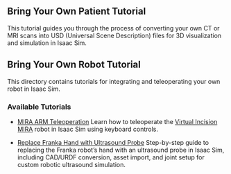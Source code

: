 ## Bring Your Own Patient Tutorial

This tutorial guides you through the process of converting your own CT or MRI scans into USD (Universal Scene Description) files for 3D visualization and simulation in Isaac Sim.

## Bring Your Own Robot Tutorial

This directory contains tutorials for integrating and teleoperating your own robot in Isaac Sim.

### Available Tutorials

- [MIRA ARM Teleoperation](./bring_your_own_robot/MIRA_ARM/README.md)
  Learn how to teleoperate the [Virtual Incision MIRA](https://virtualincision.com/mira/) robot in Isaac Sim using keyboard controls.

- [Replace Franka Hand with Ultrasound Probe](./bring_your_own_robot/replace_franka_hand_with_ultrasound_probe.md)
  Step-by-step guide to replacing the Franka robot’s hand with an ultrasound probe in Isaac Sim, including CAD/URDF conversion, asset import, and joint setup for custom robotic ultrasound simulation.
